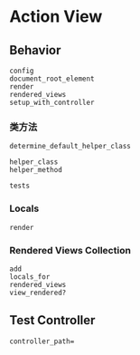 # Action View

## Behavior

```
config
document_root_element
render
rendered_views
setup_with_controller
```

### 类方法

```
determine_default_helper_class

helper_class
helper_method

tests
```

### Locals

```
render
```

### Rendered Views Collection

```
add
locals_for
rendered_views
view_rendered?
```

## Test Controller

```
controller_path=
```
